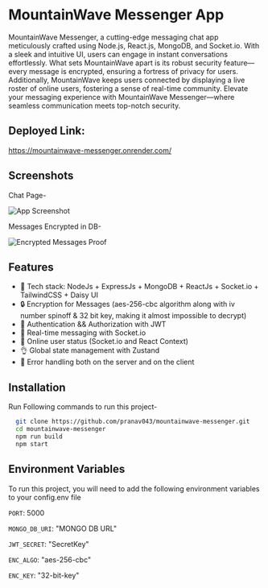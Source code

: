 # MountainWave Messenger App

MountainWave Messenger, a cutting-edge messaging chat app meticulously crafted using Node.js, React.js, MongoDB, and Socket.io. With a sleek and intuitive UI, users can engage in instant conversations effortlessly. What sets MountainWave apart is its robust security feature—every message is encrypted, ensuring a fortress of privacy for users. Additionally, MountainWave keeps users connected by displaying a live roster of online users, fostering a sense of real-time community. Elevate your messaging experience with MountainWave Messenger—where seamless communication meets top-notch security.

## Deployed Link:

https://mountainwave-messenger.onrender.com/

## Screenshots

Chat Page-

![App Screenshot](https://i.ibb.co/xXX98xJ/mountain.png)

Messages Encrypted in DB-

![Encrypted Messages Proof](https://i.ibb.co/kxPbqBx/encrypted.png)

## Features

- 🌟 Tech stack: NodeJs + ExpressJs + MongoDB + ReactJs + Socket.io + TailwindCSS + Daisy UI
- 🔒 Encryption for Messages (aes-256-cbc algorithm along with iv number spinoff & 32 bit key, making it almost impossible to decrypt)
- 🎃 Authentication && Authorization with JWT
- 👾 Real-time messaging with Socket.io
- 🚀 Online user status (Socket.io and React Context)
- 👌 Global state management with Zustand
- 🐞 Error handling both on the server and on the client

## Installation

Run Following commands to run this project-

```bash
  git clone https://github.com/pranav043/mountainwave-messenger.git
  cd mountainwave-messenger
  npm run build
  npm start
```

## Environment Variables

To run this project, you will need to add the following environment variables to your config.env file

`PORT`: 5000

`MONGO_DB_URI`: "MONGO DB URL"

`JWT_SECRET`: "SecretKey"

`ENC_ALGO`: "aes-256-cbc"

`ENC_KEY`: "32-bit-key"
